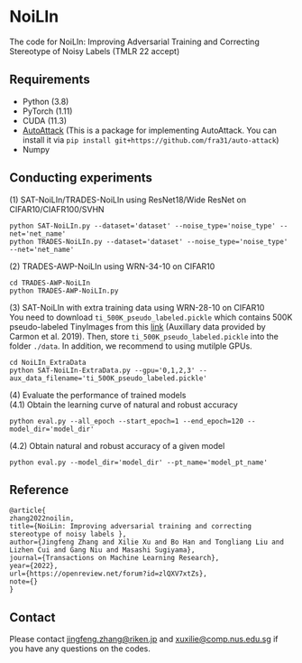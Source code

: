 # NoiLIn
The code for NoiLIn: Improving Adversarial Training and Correcting Stereotype of Noisy Labels (TMLR 22 accept)

## Requirements
+ Python (3.8)
+ PyTorch (1.11)
+ CUDA (11.3)
+ [AutoAttack](https://github.com/fra31/auto-attack) (This is a package for implementing AutoAttack. You can install it via ```pip install git+https://github.com/fra31/auto-attack```)
+ Numpy

## Conducting experiments
(1) SAT-NoiLIn/TRADES-NoiLIn using ResNet18/Wide ResNet on CIFAR10/CIAFR100/SVHN
```
python SAT-NoiLIn.py --dataset='dataset' --noise_type='noise_type' --net='net_name'
python TRADES-NoiLIn.py --dataset='dataset' --noise_type='noise_type' --net='net_name'
```

(2) TRADES-AWP-NoiLIn using WRN-34-10 on CIFAR10
```
cd TRADES-AWP-NoiLIn
python TRADES-AWP-NoiLIn.py
```

(3) SAT-NoiLIn with extra training data using WRN-28-10 on CIFAR10 <br/>
You need to download ```ti_500K_pseudo_labeled.pickle``` which contains 500K pseudo-labeled TinyImages from this [link](https://drive.google.com/file/d/1LTw3Sb5QoiCCN-6Y5PEKkq9C9W60w-Hi/view) (Auxillary data provided by Carmon et al. 2019). Then, store ```ti_500K_pseudo_labeled.pickle``` into the folder ```./data```. In addition, we recommend to using mutilple GPUs.

```
cd NoiLIn_ExtraData
python SAT-NoiLIn-ExtraData.py --gpu='0,1,2,3' --aux_data_filename='ti_500K_pseudo_labeled.pickle'
```

(4) Evaluate the performance of trained models <br/>
(4.1) Obtain the learning curve of natural and robust accuracy
``` 
python eval.py --all_epoch --start_epoch=1 --end_epoch=120 --model_dir='model_dir'
```
(4.2) Obtain natural and robust accuracy of a given model 
```
python eval.py --model_dir='model_dir' --pt_name='model_pt_name'
```
## Reference
```
@article{
zhang2022noilin,
title={NoiLin: Improving adversarial training and correcting stereotype of noisy labels },
author={Jingfeng Zhang and Xilie Xu and Bo Han and Tongliang Liu and Lizhen Cui and Gang Niu and Masashi Sugiyama},
journal={Transactions on Machine Learning Research},
year={2022},
url={https://openreview.net/forum?id=zlQXV7xtZs},
note={}
}
```

## Contact
Please contact jingfeng.zhang@riken.jp and xuxilie@comp.nus.edu.sg if you have any questions on the codes.

